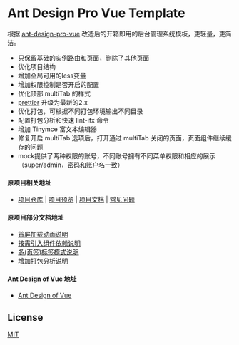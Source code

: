 
# Ant Design Pro Vue Template

根据 [ant-design-pro-vue](https://github.com/sendya/ant-design-pro-vue) 改造后的开箱即用的后台管理系统模板，更轻量，更简洁。

* 只保留基础的实例路由和页面，删除了其他页面
* 优化项目结构
* 增加全局可用的less变量
* 增加权限控制是否开启的配置
* 优化顶部 multiTab 的样式
* [prettier](https://prettier.io/) 升级为最新的2.x
* 优化打包，可根据不同打包环境输出不同目录
* 配置打包分析和快速 lint-ifx 命令
* 增加 Tinymce 富文本编辑器
* 修复开启 multiTab 选项后，打开通过 multiTab 关闭的页面，页面组件继续缓存的问题
* mock提供了两种权限的账号，不同账号拥有不同菜单权限和相应的展示（super/admin，密码和账户名一致）

#### 原项目相关地址

- [项目仓库](https://github.com/sendya/ant-design-pro-vue) | [项目预览](https://preview.pro.loacg.com) | [项目文档](https://pro.loacg.com/docs/getting-started) | [常见问题](https://pro.loacg.com/docs/faq)


#### 原项目部分文档地址

- [首屏加载动画说明](https://github.com/sendya/ant-design-pro-vue/blob/master/docs/add-page-loading-animate.md)
- [按需引入组件依赖说明](https://github.com/sendya/ant-design-pro-vue/blob/master/docs/load-on-demand.md)
- [多(页签)标签模式说明](https://github.com/sendya/ant-design-pro-vue/blob/master/docs/multi-tabs.md)
- [增加打包分析说明](https://github.com/sendya/ant-design-pro-vue/blob/master/docs/webpack-bundle-analyzer.md)

#### Ant Design of Vue 地址

- [Ant Design of Vue](https://github.com/vueComponent/ant-design-vue)




## License

[MIT](http://opensource.org/licenses/MIT)

